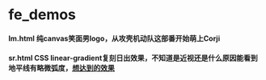 # fe_demos
#### lm.html 纯canvas笑面男logo，从攻壳机动队这部番开始萌上Corji

#### sr.html CSS linear-gradient复刻日出效果，不知道是近视还是什么原因能看到地平线有略微弧度，[想达到的效果](http://photo.weibo.com/2382588143/wbphotos/large/mid/3892449065788338/pid/8e0368efgw1ewjepko55qj21kw0w0tf8)
